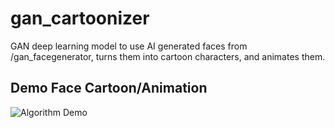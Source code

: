 # gan_cartoonizer
GAN deep learning model to use AI generated faces from /gan_facegenerator, turns them into cartoon characters, and animates them.

## Demo Face Cartoon/Animation
![Algorithm Demo](demo/face-animator-thumbnail.gif)
